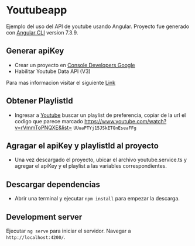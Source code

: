 # Youtubeapp

Ejemplo del uso del API de youtube usando Angular.
Proyecto fue generado con [Angular CLI](https://github.com/angular/angular-cli) version 7.3.9.


## Generar apiKey

- Crear un proyecto en [Console Developers Google](https://console.developers.google.com/apis)
- Habilitar Youtube Data API (V3)

Para mas informacion visitar el siguiente [Link](https://developers.google.com/youtube/v3/getting-started)

## Obtener PlaylistId

- Ingresar a [Youtube](https://www.youtube.com) buscar un playlist de preferencia, copiar de la url el codigo que parece marcado https://www.youtube.com/watch?v=rVmmToPNQXE&list= `UUuaPTYj15JSkETGnEseaFFg`

## Agragar el apiKey y playlistId al proyecto

- Una vez descargado el proyecto, ubicar el archivo youtube.service.ts y agregar el apiKey y el playlist a las variables correspondientes.

## Descargar dependencias

- Abrir una terminal y ejecutar `npm install` para empezar la descarga.

## Development server

Ejecutar `ng serve` para iniciar el servidor. Navegar a `http://localhost:4200/`.

